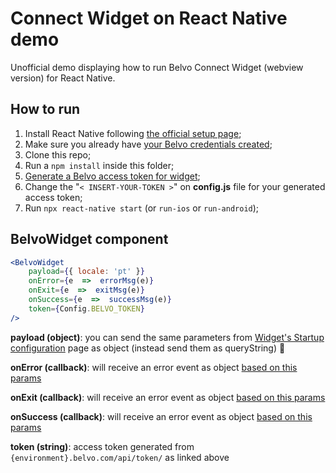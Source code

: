 # Connect Widget on React Native demo

Unofficial demo displaying how to run Belvo Connect Widget (webview version) for React Native. 

## How to run

 1. Install React Native following [the official setup page](https://reactnative.dev/docs/environment-setup);
 2. Make sure you already have [your Belvo credentials created](https://developers.belvo.com/docs/get-your-belvo-api-keys);
 3. Clone this repo;
 4. Run a `npm install` inside this folder;
 5. [Generate a Belvo access token for widget](https://developers.belvo.com/docs/widget-for-web#2-generate-an-access_token);
 6. Change the "`< INSERT-YOUR-TOKEN >`" on **config.js** file for your generated access token;
 7. Run `npx react-native start` (or `run-ios` or `run-android`);

## BelvoWidget component

```jsx
<BelvoWidget
	payload={{ locale: 'pt' }}
	onError={e  =>  errorMsg(e)}
	onExit={e  =>  exitMsg(e)}
	onSuccess={e  =>  successMsg(e)}
	token={Config.BELVO_TOKEN}
/>
```

**payload (object)**: you can send the same parameters from [Widget's Startup configuration](https://developers.belvo.com/docs/widget-startup-configuration) page as object (instead send them as queryString) 🤟

**onError (callback)**: will receive an error event as object [based on this params](https://developers.belvo.com/docs/widget-for-webviews#success-event)

**onExit (callback)**: will receive an error event as object [based on this params](https://developers.belvo.com/docs/widget-for-webviews#exit-event)

**onSuccess (callback)**: will receive an error event as object [based on this params](https://developers.belvo.com/docs/widget-for-webviews#error-event)

**token (string)**: access token generated from `{environment}.belvo.com/api/token/` as linked above